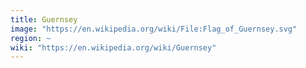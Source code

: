 ```yaml
---
title: Guernsey
image: "https://en.wikipedia.org/wiki/File:Flag_of_Guernsey.svg"
region: ~
wiki: "https://en.wikipedia.org/wiki/Guernsey"
---
```

